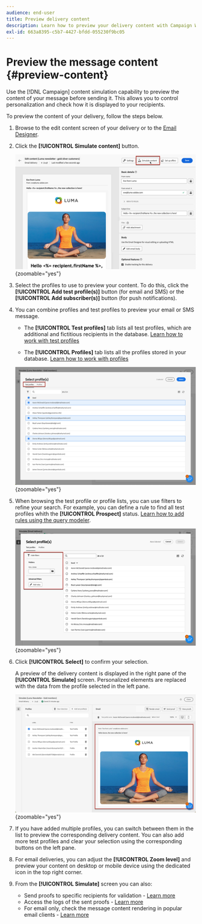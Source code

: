```yaml
---
audience: end-user
title: Preview delivery content
description: Learn how to preview your delivery content with Campaign Web user interface
exl-id: 663a8395-c5b7-4427-bfdd-055230f9bc05
---
```


# Preview the message content {#preview-content} 

Use the [!DNL Campaign] content simulation capability to preview the content of your message before sending it. This allows you to control personalization and check how it is displayed to your recipients.

To preview the content of your delivery, follow the steps below.

1. Browse to the edit content screen of your delivery or to the [Email Designer](../email/get-started-email-designer.md).

1. Click the **[!UICONTROL Simulate content]** button.

    ![](assets/simulate-button.png){zoomable="yes"}

1. Select the profiles to use to preview your content. To do this, click the **[!UICONTROL Add test profile(s)]** button (for email and SMS) or the **[!UICONTROL Add subscriber(s)]** button (for push notifications).

1. You can combine profiles and test profiles to preview your email or SMS message.

    * The **[!UICONTROL Test profiles]** tab lists all test profiles, which are additional and fictitious recipients in the database. [Learn how to work with test profiles](../audience/test-profiles.md)

    * The **[!UICONTROL Profiles]** tab lists all the profiles stored in your database. [Learn how to work with profiles](../audience/about-recipients.md)
    
    ![](assets/simulate-select-profiles.png){zoomable="yes"}

1. When browsing the test profile or profile lists, you can use filters to refine your search. For example, you can define a rule to find all test profiles whith the **[!UICONTROL Prospect]** status. [Learn how to add rules using the query modeler](../query/query-modeler-overview.md).

    ![](assets/simulate-test-profile-filter.png){zoomable="yes"}

1. Click **[!UICONTROL Select]** to confirm your selection.

    A preview of the delivery content is displayed in the right pane of the **[!UICONTROL Simulate]** screen. Personalized elements are replaced with the data from the profile selected in the left pane.

    ![](assets/simulate-preview.png){zoomable="yes"}

1. If you have added multiple profiles, you can switch between them in the list to preview the corresponding delivery content. You can also add more test profiles and clear your selection using the corresponding buttons on the left pane.

1. For email deliveries, you can adjust the **[!UICONTROL Zoom level]** and preview your content on desktop or mobile device using the dedicated icon in the top right corner.

1. From the **[!UICONTROL Simulate]** screen you can also:
    * Send proofs to specific recipients for validation - [Learn more](test-deliveries.md)
    * Access the logs of the sent proofs - [Learn more](test-deliveries.md#access-test-deliveries)
    * For email only, check the message content rendering in popular email clients - [Learn more](email-rendering.md)




